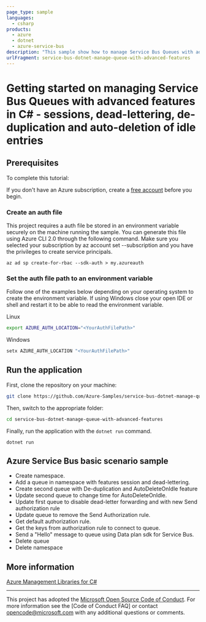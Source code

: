 ```yaml
---
page_type: sample
languages:
  - csharp
products:
  - azure
  - dotnet
  - azure-service-bus
description: "This sample show how to manage Service Bus Queues with advanced features."
urlFragment: service-bus-dotnet-manage-queue-with-advanced-features
---
```


# Getting started on managing Service Bus Queues with advanced features in C# - sessions, dead-lettering, de-duplication and auto-deletion of idle entries

## Prerequisites

To complete this tutorial:

If you don't have an Azure subscription, create a [free account] before you begin.

### Create an auth file

This project requires a auth file be stored in an environment variable securely on the machine running the sample. You can generate this file using Azure CLI 2.0 through the following command. Make sure you selected your subscription by az account set --subscription <name or id> and you have the privileges to create service principals.

```azure-cli
az ad sp create-for-rbac --sdk-auth > my.azureauth
```

### Set the auth file path to an environment variable

Follow one of the examples below depending on your operating system to create the environment variable. If using Windows close your open IDE or shell and restart it to be able to read the environment variable.

Linux

```bash
export AZURE_AUTH_LOCATION="<YourAuthFilePath>"
```

Windows

```cmd
setx AZURE_AUTH_LOCATION "<YourAuthFilePath>"
```

## Run the application

First, clone the repository on your machine:

```bash
git clone https://github.com/Azure-Samples/service-bus-dotnet-manage-queue-with-advanced-features.git
```

Then, switch to the appropriate folder:
```bash
cd service-bus-dotnet-manage-queue-with-advanced-features
```

Finally, run the application with the `dotnet run` command.

```console
dotnet run
```

## Azure Service Bus basic scenario sample
 
 *  Create namespace.
 *  Add a queue in namespace with features session and dead-lettering.
 *  Create second queue with De-duplication and AutoDeleteOnIdle feature
 *  Update second queue to change time for AutoDeleteOnIdle.
 *  Update first queue to disable dead-letter forwarding and with new Send authorization rule
 *  Update queue to remove the Send Authorization rule.
 *  Get default authorization rule.
 *  Get the keys from authorization rule to connect to queue.
 *  Send a "Hello" message to queue using Data plan sdk for Service Bus.
 *  Delete queue
 *  Delete namespace

## More information

[Azure Management Libraries for C#][Azure .Net Developer Center]

---

This project has adopted the [Microsoft Open Source Code of Conduct]. For more information see the [Code of Conduct FAQ] or contact [opencode@microsoft.com] with any additional questions or comments.

<!-- LINKS -->
[free account]: https://azure.microsoft.com/free/?WT.mc_id=A261C142F
[Azure Management Libraries for C#]: https://github.com/Azure/azure-sdk-for-net/tree/Fluent
[Azure .Net Developer Center]: https://azure.microsoft.com/en-us/develop/net
[Microsoft Open Source Code of Conduct]: https://opensource.microsoft.com/codeofconduct
[opencode@microsoft.com]: mailto:opencode@microsoft.com